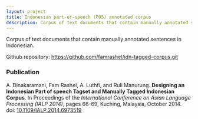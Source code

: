 ```yaml
---
layout: project
title: Indonesian part-of-speech (POS) annotated corpus
description: Corpus of text documents that contain manually annotated sentences in Indonesian.
---
```


Corpus of text documents that contain manually annotated sentences in Indonesian.

Github repository: <https://github.com/famrashel/idn-tagged-corpus.git>

### Publication
A. Dinakaramani, Fam Rashel, A. Luthfi, and Ruli Manurung.
**Designing an Indonesian Part of speech Tagset and Manually Tagged Indonesian Corpus**.
In Proceedings of the *International Conference on Asian Language Processing (IALP 2014)*, pages 66-69, Kuching, Malaysia, October 2014.
doi: [10.1109/IALP.2014.6973519](https://doi.org/10.1109/IALP.2014.6973519)